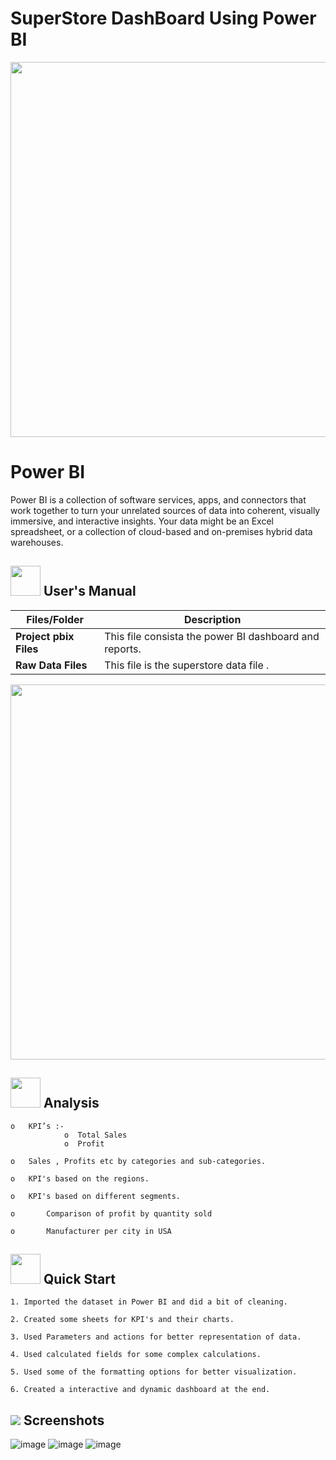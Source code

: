 # SuperStore DashBoard Using Power BI

<p align="center"><img src="https://cdn.dribbble.com/users/22679/screenshots/2020456/untitled-3e.gif" width="600" ></p>

# Power BI
Power BI is a collection of software services, apps, and connectors that work together to turn your unrelated sources of data into coherent,
visually immersive, and interactive insights. Your data might be an Excel spreadsheet, 
or a collection of cloud-based and on-premises hybrid data warehouses.


##  <img src="https://user-images.githubusercontent.com/106439762/181935629-b3c47bd3-77fb-4431-a11c-ff8ba0942b63.gif" width="48" height="48"> **User's Manual**
| Files/Folder| Description |
| ------------- | ------------- |
| **Project pbix Files**  | This file consista the power BI  dashboard and reports.  |
| **Raw Data Files**  | This file is the superstore data file .  |

<p align="center"><img src="https://i0.wp.com/sqlitybi.com/wp-content/uploads/2019/11/use-case-example2.gif?resize=937%2C759&ssl=1" width="600" ></p>


##  <img src=https://user-images.githubusercontent.com/106439762/178428775-03d67679-9aa4-4b08-91e9-6eb6ed8faf66.gif  width="48" height="48"> **Analysis**

    o	KPI’s :-
                o  Total Sales
                o  Profit
                
    o	Sales , Profits etc by categories and sub-categories.
    
    o	KPI's based on the regions.
    
    o	KPI's based on different segments.
    
    o       Comparison of profit by quantity sold
    
    o       Manufacturer per city in USA
    
    
  ## <img src=https://user-images.githubusercontent.com/106439762/178804195-d9db61fb-b2cf-4c8f-bfc3-214cfe0f534c.gif width="48" height="48" > Quick Start

    1. Imported the dataset in Power BI and did a bit of cleaning.
 
    2. Created some sheets for KPI's and their charts.
    
    3. Used Parameters and actions for better representation of data.
    
    4. Used calculated fields for some complex calculations.
    
    5. Used some of the formatting options for better visualization. 
    
    6. Created a interactive and dynamic dashboard at the end.
    
## <img src="https://img.icons8.com/dusk/48/000000/ios-screenshot.png"/> Screenshots
    
   ![image](https://user-images.githubusercontent.com/82110840/235926392-b4057bc0-815d-4c23-8f98-33646d0a8fa1.png)
   ![image](https://user-images.githubusercontent.com/82110840/235926534-90aeca2e-949c-4ebf-9f92-24674e7a6f0d.png)
![image](https://user-images.githubusercontent.com/82110840/235926630-420be851-c3ce-4560-86b9-d5e012bfd7ff.png)

